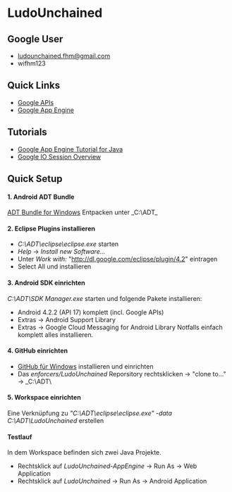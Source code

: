 LudoUnchained
=============

Google User 
------------
*	ludounchained.fhm@gmail.com
*	wifhm123


Quick Links
------------
*	[Google APIs](https://code.google.com/apis/console)
*	[Google App Engine](https://appengine.google.com/)

Tutorials
---------
*	[Google App Engine Tutorial for Java](http://www.vogella.com/articles/GoogleAppEngineJava/article.html)
*	[Google IO Session Overview](http://bradabrams.com/2011/05/google-io-session-overview-android-app-engine-a-developers-dream-combination/)

Quick Setup
-----------
#### 1. Android ADT Bundle ####
[ADT Bundle for Windows](http://developer.android.com/sdk/index.html)
Entpacken unter _C:\ADT\_

#### 2. Eclipse Plugins installieren ####
* _C:\ADT\eclipse\eclipse.exe_ starten
* _Help_ -> _Install new Software..._
* Unter _Work with:_ "http://dl.google.com/eclipse/plugin/4.2" eintragen
* Select All und installieren

#### 3. Android SDK einrichten ####
_C:\ADT\SDK Manager.exe_ starten und folgende Pakete installieren:
* Android 4.2.2 (API 17) komplett (incl. Google APIs)
* Extras -> Android Support Library
* Extras -> Google Cloud Messaging for Android Library
Notfalls einfach komplett alles installieren.

#### 4. GitHub einrichten ####
* [GitHub für Windows](http://windows.github.com/) installieren und einrichten
* Das _enforcers/LudoUnchained_ Reporsitory rechtsklicken -> "clone to..." -> _C:\ADT\

#### 5. Workspace einrichten ####
Eine Verknüpfung zu _"C:\ADT\eclipse\eclipse.exe" -data C:\ADT\LudoUnchained_ erstellen

#### Testlauf ####
In dem Workspace befinden sich zwei Java Projekte.
*	Rechtsklick auf _LudoUnchained-AppEngine_ -> Run As -> Web Application
*	Rechtsklick auf _LudoUnchained_ -> Run As -> Android Application